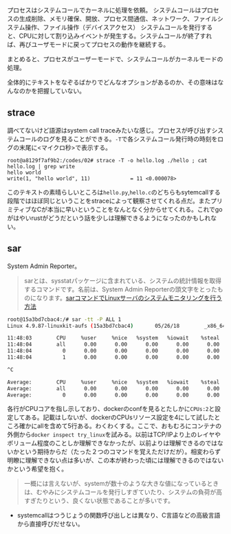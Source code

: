 プロセスはシステムコールでカーネルに処理を依頼。
システムコールはプロセスの生成削除、メモリ確保、開放、プロセス間通信、ネットワーク、ファイルシステム操作、ファイル操作（デバイスアクセス）
システムコールを発行すると、CPUに対して割り込みイベントが発生する。システムコールが終了すれば、再びユーザモードに戻ってプロセスの動作を継続する。

まとめると、プロセスがユーザーモードで、システムコールがカーネルモードの処理。

全体的にテキストをなぞるばかりでどんなオプションがあるのか、その意味はなんなのかを把握していない。

## strace
調べてないけど語源はsystem call traceみたいな感じ。プロセスが呼び出すシステムコールのログを見ることができる。`-T`で各システムコール発行時の時刻をログの末尾に<マイクロ秒>で表示する。
```
root@a8129f7af9b2:/codes/02# strace -T -o hello.log ./hello ; cat hello.log | grep write
hello world
write(1, "hello world", 11)             = 11 <0.000078>
```

このテキストの素晴らしいところは`hello.py`,`hello.c`のどちらもsytemcallする段階ではほぼ同じということをstraceによって観察させてくれる点だ。またプリミティブなCが本当に早いということをなんとなく分からせてくれる。これでgoがはやいrustがどうだという話を少しは理解できるようになったのかもしれない。

## sar
System Admin Reporter。

>sarとは、sysstatパッケージに含まれている、システムの統計情報を取得するコマンドです。名前は、System Admin Reporterの頭文字をとったものになります。[sarコマンドでLinuxサーバのシステムモニタリングを行う方法](http://naoberry.com/tech/sar/)

```bash
root@15a3bd7cbac4:/# sar -tt -P ALL 1
Linux 4.9.87-linuxkit-aufs (15a3bd7cbac4)       05/26/18        _x86_64_        (2 CPU)

11:48:03        CPU     %user     %nice   %system   %iowait    %steal     %idle
11:48:04        all      0.00      0.00      0.00      0.00      0.00    100.00
11:48:04          0      0.00      0.00      0.00      0.00      0.00    100.00
11:48:04          1      0.00      0.00      0.00      0.00      0.00    100.00

^C

Average:        CPU     %user     %nice   %system   %iowait    %steal     %idle
Average:        all      0.00      0.00      0.00      0.00      0.00    100.00
Average:          0      0.00      0.00      0.00      0.00      0.00    100.00
```

各行がCPUコアを指し示しており、dockerのconfを見るとたしかに`CPUs:2`と設定してある。記載はしないが、dockerのCPUsリソース設定を4にして試したところ確かにallを含めて5行ある。わくわくする。ここで、おもむろにコンテナの外側から`docker inspect try_linux`を試みる。以前はTCP/IPより上のレイヤやボリューム程度のことしか理解できなかったが、以前よりは理解できるのではないかという期待からだ（たった２つのコマンドを覚えただけだが）。相変わらず明瞭に理解できない点は多いが、この本が終わった頃には理解できるのではないかという希望を抱く。

>一概には言えないが、systemが数十のような大きな値になっているときは、むやみにシステムコールを発行しすぎていたり、システムの負荷が高すぎたりという、良くない状態であることが多いです。

 - systemcallはつうじょうの関数呼び出しとは異なり、C言語などの高級言語から直接呼びだせない。


